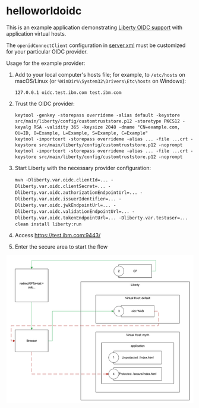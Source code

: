# helloworldoidc

This is an example application demonstrating [Liberty OIDC support](https://openliberty.io/docs/latest/reference/feature/openidConnectClient.html) with application virtual hosts.

The `openidConnectClient` configuration in [server.xml](src/main/liberty/config/server.xml) must be customized for your particular OIDC provider.

Usage for the example provider:

1. Add to your local computer's hosts file; for example, to `/etc/hosts` on macOS/Linux (or `%WinDir%\System32\Drivers\Etc\hosts` on Windows):
   ```
   127.0.0.1 oidc.test.ibm.com test.ibm.com
   ```
2. Trust the OIDC provider:
   ```
   keytool -genkey -storepass overrideme -alias default -keystore src/main/liberty/config/customtruststore.p12 -storetype PKCS12 -keyalg RSA -validity 365 -keysize 2048 -dname "CN=example.com, OU=ID, O=Example, L=Example, S=Example, C=Example"
   keytool -importcert -storepass overrideme -alias ... -file ...crt -keystore src/main/liberty/config/customtruststore.p12 -noprompt
   keytool -importcert -storepass overrideme -alias ... -file ...crt -keystore src/main/liberty/config/customtruststore.p12 -noprompt
   ```
3. Start Liberty with the necessary provider configuration:
   
   `mvn -Dliberty.var.oidc.clientId=... -Dliberty.var.oidc.clientSecret=... -Dliberty.var.oidc.authorizationEndpointUrl=... -Dliberty.var.oidc.issuerIdentifier=... -Dliberty.var.oidc.jwkEndpointUrl=... -Dliberty.var.oidc.validationEndpointUrl=... -Dliberty.var.oidc.tokenEndpointUrl=... -Dliberty.var.testuser=... clean install liberty:run`
4. Access <https://test.ibm.com:9443/>
5. Enter the secure area to start the flow

![Flow](diagram.png)
